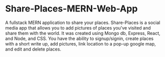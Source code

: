 # Share-Places-MERN-Web-App
A fullstack MERN application to share your places.
Share-Places is a social media app that allows you to add pictures of places you've visited and share them with the world. It was created using Mongo db, Express, React, and Node, and CSS. You have the ability to signup/signin, create places with a short write up, add pictures, link location to a pop-up google map, and edit and delete places.
